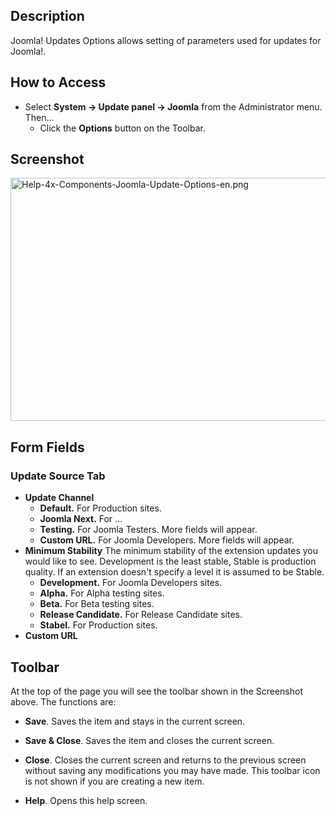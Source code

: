 <!-- Filename: Help4.x:Joomla_Update:_Options / Display title: Joomla Update: Options -->

## Description

Joomla! Updates Options allows setting of parameters used for updates
for Joomla!.

## How to Access

- Select **System **→** Update panel **→** Joomla** from the
  Administrator menu. Then...
  - Click the **Options** button on the Toolbar.

## Screenshot

<img
src="https://docs.joomla.org/images/thumb/7/7c/Help-4x-Components-Joomla-Update-Options-en.png/800px-Help-4x-Components-Joomla-Update-Options-en.png"
decoding="async"
srcset="https://docs.joomla.org/images/7/7c/Help-4x-Components-Joomla-Update-Options-en.png 1.5x"
data-file-width="1200" data-file-height="583" width="800" height="389"
alt="Help-4x-Components-Joomla-Update-Options-en.png" />

## Form Fields

### Update Source Tab

- **Update Channel**
  - **Default.** For Production sites.
  - **Joomla Next.** For ...
  - **Testing.** For Joomla Testers. More fields will appear.
  - **Custom URL.** For Joomla Developers. More fields will appear.
- **Minimum Stability** The minimum stability of the extension updates
  you would like to see. Development is the least stable, Stable is
  production quality. If an extension doesn't specify a level it is
  assumed to be Stable.
  - **Development.** For Joomla Developers sites.
  - **Alpha.** For Alpha testing sites.
  - **Beta.** For Beta testing sites.
  - **Release Candidate.** For Release Candidate sites.
  - **Stabel.** For Production sites.
- **Custom URL**

## Toolbar

At the top of the page you will see the toolbar shown in the Screenshot
above. The functions are:

- **Save**. Saves the item and stays in the current screen.

<!-- -->

- **Save & Close**. Saves the item and closes the current screen.

<!-- -->

- **Close**. Closes the current screen and returns to the previous
  screen without saving any modifications you may have made. This
  toolbar icon is not shown if you are creating a new item.

<!-- -->

- **Help**. Opens this help screen.
